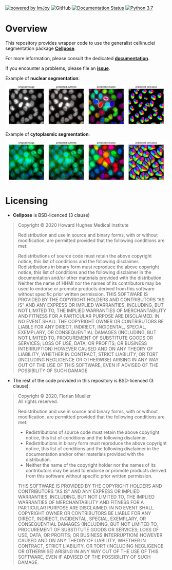 
[![powered by ImJoy](https://imjoy.io/static/badge/powered-by-imjoy-badge.svg)](https://imjoy.io/)
![GitHub](https://img.shields.io/github/license/muellerflorian/segmentation)
[![Documentation Status](https://readthedocs.org/projects/fq-segmentation/badge/?version=latest)](https://fq-segmentation.readthedocs.io/en/latest/?badge=latest)
[![Python 3.7](https://img.shields.io/badge/python-3.7-blue.svg)](https://www.python.org/downloads/release/python-370/)

# Overview
This repository provides wrapper code to use the generalist cell/nuclei segmentation package [**Cellpose**](https://github.com/mouseland/cellpose). 

For more information, please consult the dedicated [**documentation**](https://fq-segmentation.readthedocs.io/en/latest/).

If you encounter a problems, please file an [**issue**](https://github.com/fish-quant/segmentation/issues).

Example of **nuclear segmentation**:

<img src="docs\img\segmentation__nuclei.png" width="600px"></img>

Example of **cytoplasmic segmentation**:

<img src="docs\img\segmentation__cells.png" width="600px"></img>

# Licensing
 
- **Cellpose** is BSD-licenced (3 clause)

> Copyright © 2020 Howard Hughes Medical Institute
>
> Redistribution and use in source and binary forms, with or without modification, are permitted provided that the following conditions are met:
>
> Redistributions of source code must retain the above copyright notice, this list of conditions and the following disclaimer.
Redistributions in binary form must reproduce the above copyright notice, this list of conditions and the following disclaimer in the documentation and/or other materials provided with the distribution.
Neither the name of HHMI nor the names of its contributors may be used to endorse or promote products derived from this software without specific prior written permission.
THIS SOFTWARE IS PROVIDED BY THE COPYRIGHT HOLDERS AND CONTRIBUTORS “AS IS” AND ANY EXPRESS OR IMPLIED WARRANTIES, INCLUDING, BUT NOT LIMITED TO, THE IMPLIED WARRANTIES OF MERCHANTABILITY AND FITNESS FOR A PARTICULAR PURPOSE ARE DISCLAIMED. IN NO EVENT SHALL THE COPYRIGHT OWNER OR CONTRIBUTORS BE LIABLE FOR ANY DIRECT, INDIRECT, INCIDENTAL, SPECIAL, EXEMPLARY, OR CONSEQUENTIAL DAMAGES (INCLUDING, BUT NOT LIMITED TO, PROCUREMENT OF SUBSTITUTE GOODS OR SERVICES; LOSS OF USE, DATA, OR PROFITS; OR BUSINESS INTERRUPTION) HOWEVER CAUSED AND ON ANY THEORY OF LIABILITY, WHETHER IN CONTRACT, STRICT LIABILITY, OR TORT (INCLUDING NEGLIGENCE OR OTHERWISE) ARISING IN ANY WAY OUT OF THE USE OF THIS SOFTWARE, EVEN IF ADVISED OF THE POSSIBILITY OF SUCH DAMAGE.


- The rest of the code provided in this repository is BSD-licenced (3 clause):
>Copyright © 2020, Florian Mueller  
>All rights reserved.
>
>Redistribution and use in source and binary forms, with or without
>modification, are permitted provided that the following conditions are met:
>    * Redistributions of source code must retain the above copyright
      notice, this list of conditions and the following disclaimer.
>    * Redistributions in binary form must reproduce the above copyright
      notice, this list of conditions and the following disclaimer in the
      documentation and/or other materials provided with the distribution.
>    * Neither the name of the copyright holder nor the names of its
      contributors may be used to endorse or promote products derived from
      this software without specific prior written permission.
>
>THIS SOFTWARE IS PROVIDED BY THE COPYRIGHT HOLDERS AND CONTRIBUTORS "AS IS" AND
ANY EXPRESS OR IMPLIED WARRANTIES, INCLUDING, BUT NOT LIMITED TO, THE IMPLIED
WARRANTIES OF MERCHANTABILITY AND FITNESS FOR A PARTICULAR PURPOSE ARE
DISCLAIMED. IN NO EVENT SHALL COPYRIGHT OWNER OR CONTRIBUTORS BE LIABLE FOR ANY
DIRECT, INDIRECT, INCIDENTAL, SPECIAL, EXEMPLARY, OR CONSEQUENTIAL DAMAGES
(INCLUDING, BUT NOT LIMITED TO, PROCUREMENT OF SUBSTITUTE GOODS OR SERVICES;
LOSS OF USE, DATA, OR PROFITS; OR BUSINESS INTERRUPTION) HOWEVER CAUSED AND
ON ANY THEORY OF LIABILITY, WHETHER IN CONTRACT, STRICT LIABILITY, OR TORT
(INCLUDING NEGLIGENCE OR OTHERWISE) ARISING IN ANY WAY OUT OF THE USE OF THIS
SOFTWARE, EVEN IF ADVISED OF THE POSSIBILITY OF SUCH DAMAGE.

